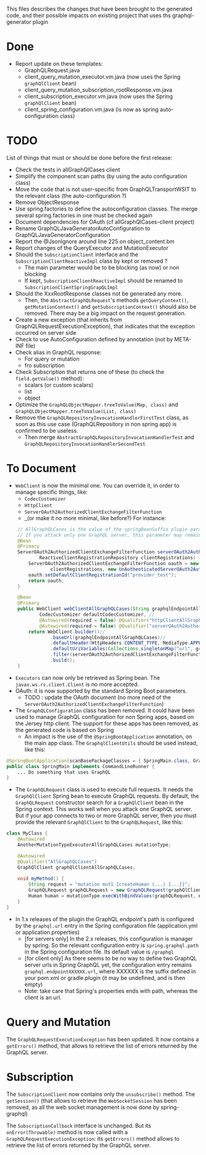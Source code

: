 This files describes the changes that have been brought to the generated code, and their possible impacts on existing project that uses ths graphql-generator plugin

# Done

* Report update on these templates:
    * GraphQLRequest.java
    * client_query_mutation_executor.vm.java (now uses the Spring `graphQlClient` bean)
    * client_query_mutation_subscription_rootResponse.vm.java
    * client_subscription_executor.vm.java (now uses the Spring `graphQlClient` bean)
    * client_spring_configuration.vm.java (is now as spring auto-configuration class)


# TODO

List of things that must or should be done before the first release:
* Check the tests in allGraphQlCases client
* Simplify the component scan paths (by using the auto configuration class)
* Move the code that is not user-specific from GraphQLTransportWSIT to the relevant class (the auto-configuration ?)
* Remove ObjectResponse
* Use spring.factories to define the autoconfiguration classes. The merge several spring.factories in one must be checked again
* Document dependencies for OAuth (cf allGraphQlCases-client project)
* Rename GraphQLJavaGeneratorAutoConfiguration to GraphQLJavaGeneratorConfiguration
* Report the @JsonIgnore around line 225 on object_content.bm
* Report changes of the QueryExecutor and MutationExecutor
* Should the `SubscriptionClient` interface and the `SubscriptionClientReactiveImpl` class by kept or removed ?
    * The main parameter would be to be blocking (as now) or non blocking
    * If kept, `SubscriptionClientReactiveImpl` should be renamed to `SubscriptionClientSpringGrapQLImpl`
* Should the XxxRootResponse classes not be generated any more.
    * Then, the `AbstractGraphQLRequest`'s methods `getQueryContext()`, `getMutationContext()` and `getSubscriptionContext()` should also be removed. There may be a big impact on the request generation.
* Create a new exception (that inherits from GraphQLRequestExecutionException), that indicates that the exception occurred on server side
* Check to use AutoConfiguration defined by annotation (not by META-INF file)
* Check alias in GraphQL response:
    * For query or mutation
    * fro subscription
* Check Subscription that returns one of these (to check the `field.getValue()` method):
    * scalars (or custom scalars)
    * list
    * object
* Optimize the `GraphQLObjectMapper.treeToValue(Map, class)` and `GraphQLObjectMapper.treeToValue(List, class)`
* Remove the `GraphQLRepositoryInvocationHandlerFirstTest` class, as soon as this use case (GraphQLRepository in non spring app) is confirmed to be useless.<BR/>
    * Then merge `AbstractGraphQLRepositoryInvocationHandlerTest` and `GraphQLRepositoryInvocationHandlerSecondTest`

# To Document

* `WebClient` is now the minimal one. You can override it, in order to manage specific things, like:
    * `CodecCustomizer`
    * `HttpClient`
    * `ServerOAuth2AuthorizedClientExchangeFilterFunction`
    * _(or make it no more minimal, like before?)
For instance:
```java
	// AllGraphQLCases is the value of the springBeanSuffix plugin parameter
	// If you attack only one GraphQL server, this parameter may remain unset (that is: an empty string)
	@Bean
	@Primary
	ServerOAuth2AuthorizedClientExchangeFilterFunction serverOAuth2AuthorizedClientExchangeFilterFunctionAllGraphQLCases(
			ReactiveClientRegistrationRepository clientRegistrations) {
		ServerOAuth2AuthorizedClientExchangeFilterFunction oauth = new ServerOAuth2AuthorizedClientExchangeFilterFunction(
				clientRegistrations, new UnAuthenticatedServerOAuth2AuthorizedClientRepository());
		oauth.setDefaultClientRegistrationId("provider_test");
		return oauth;
	}

	@Bean
	@Primary
	public WebClient webClientAllGraphQLCases(String graphqlEndpointAllGraphQLCases, //
			CodecCustomizer defaultCodecCustomizer, //
			@Autowired(required = false) @Qualifier("httpClientAllGraphQLCases") HttpClient httpClientAllGraphQLCases,
			@Autowired(required = false) @Qualifier("serverOAuth2AuthorizedClientExchangeFilterFunctionAllGraphQLCases") ServerOAuth2AuthorizedClientExchangeFilterFunction serverOAuth2AuthorizedClientExchangeFilterFunctionAllGraphQLCases) {
		return WebClient.builder()//
				.baseUrl(graphqlEndpointAllGraphQLCases)//
				.defaultHeader(HttpHeaders.CONTENT_TYPE, MediaType.APPLICATION_JSON_VALUE)
				.defaultUriVariables(Collections.singletonMap("url", graphqlEndpointAllGraphQLCases))
				.filter(serverOAuth2AuthorizedClientExchangeFilterFunctionAllGraphQLCases)//
				.build();
	}
```
* `Executors` can now only be retrieved as Spring bean. The `javax.ws.rs.client.Client` is no more accepted.
* OAuth: it is now supported by the standard Spring Boot parameters.
    * TODO : update the OAuth document (no more need of the `ServerOAuth2AuthorizedClientExchangeFilterFunction`)
* The `GraphQLConfiguration` class has been removed. It could have been used to manage GraphQL configuration for non Spring apps, based on the Jersey http client. The support for these apps has been removed, as the generated code is based on Spring
    * An impact is the use of the `@SpringBootApplication` annotation, on the main app class. The `GraphqlClientUtils` should be used instead, like this:
```java
@SpringBootApplication(scanBasePackageClasses = { SpringMain.class, GraphqlClientUtils.class, QueryExecutor.class })
public class SpringMain implements CommandLineRunner {
	... Do something that uses GraphQL
}
```
* The `GraphQLRequest` class is used to execute full requests. It needs the `GraphQlClient` Spring bean to execute GraphQL requests. By default, the `GraphQLRequest` constructor search for a `GraphQlClient` bean in the Spring context. This works well when you attack one GraphQL server. But if your app connects to two or more GraphQL server, then you must provide the relevant `GraphQlClient` to the `GraphQLRequest`, like this:
```java
class MyClass {
	@Autowired
	AnotherMutationTypeExecutorAllGraphQLCases mutationType;

	@Autowired
	@Qualifier("AllGraphQLCases")
	GraphQlClient graphQlClientAllGraphQLCases;
	
	void myMethod() {
		String request = "mutation mut1 {createHuman (...) {...}}";
		GraphQLRequest graphQLRequest = new GraphQLRequest(graphQlClientAllGraphQLCases, request);
		Human human = mutationType.execWithBindValues(graphQLRequest, null).getCreateHuman();
	}
}
```
* In 1.x releases of the plugin the GraphQL endpoint's path is configured by the `graphql.url` entry in the Spring configuration file (application.yml or application.properties)
    * [for servers only] In the 2.x releases, this configuration is manager by spring. So the relevant configuration entry is `spring.graphql.path` in the Spring configuration file. Its default value is `/graphql`
    * [for client only] As there seems to be no way to define two GraphQL server urls in Spring GraphQL yet, the configuration entry remains `graphql.endpointXXXXXX.url`, where XXXXXX is the suffix defined in your pom.xml or gradle.plugin (it may be undefined, and is then empty)
    * Note: take care that Spring's properties ends with path, whereas the client is an url.


# Query and Mutation

The `GraphQLRequestExecutionException` has been updated. It now contains a `getErrors()` method, that allows to retrieve the list of errors returned by the GraphQL server.

# Subscription

The `SubscriptionClient` now contains only the `unsubscribe()` method. The `getSession()` (that allows to retrieve the `WebSocketSession` has been removed, as all the web socket management is now done by spring-graphql)

The `SubscriptionCallback` interface is unchanged. But its `onError(Throwable)` method is now called with a `GraphQLRequestExecutionException`: its `getErrors()` method allows to retrieve the list of errors returned by the GraphQL server.